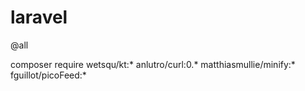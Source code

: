 # laravel

@all

composer require wetsqu/kt:* anlutro/curl:0.* matthiasmullie/minify:* fguillot/picoFeed:*

